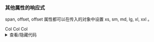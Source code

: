 ### 其他属性的响应式

<yc-tag>span</yc-tag>, <yc-tag>offset</yc-tag>, <yc-tag>offset</yc-tag> 属性都可以在传入的对象中设置 <yc-tag>xs</yc-tag>, <yc-tag>sm</yc-tag>, <yc-tag>md</yc-tag>, <yc-tag>lg</yc-tag>, <yc-tag>xl</yc-tag>, <yc-tag>xxl</yc-tag> 。

<div class="cell-demo">
  <yc-row class="grid-demo">
    <yc-col
      :span="{
        xs: 5,
        lg: 6,
      }"
      :offset="{
        xs: 1,
        lg: 2,
      }">
      Col
    </yc-col>
    <yc-col
      :span="{
        xs: 11,
        lg: 6,
      }"
      :offset="{
        xs: 1,
        lg: 2,
      }">
      Col
    </yc-col>
    <yc-col
      :span="{
        xs: 5,
        lg: 6,
      }"
      :offset="{
        xs: 1,
        lg: 2,
      }">
      Col
    </yc-col>
  </yc-row>
</div>

<style scoped>
.grid-demo .yc-col {
  height: 48px;
  line-height: 48px;
  color: var(--color-white);
  text-align: center;
}
.grid-demo .yc-col:nth-child(2n) {
  background-color: rgba(var(--arcoblue-6), 0.9);
}
.grid-demo .yc-col:nth-child(2n + 1) {
  background-color: var(--color-primary-light-4);
}
</style>

<details>
<summary>查看/隐藏代码</summary>

```vue
<template>
  <yc-row class="grid-demo">
    <yc-col
      :span="{
        xs: 5,
        lg: 6,
      }"
      :offset="{
        xs: 1,
        lg: 2,
      }">
      Col
    </yc-col>
    <yc-col
      :span="{
        xs: 11,
        lg: 6,
      }"
      :offset="{
        xs: 1,
        lg: 2,
      }">
      Col
    </yc-col>
    <yc-col
      :span="{
        xs: 5,
        lg: 6,
      }"
      :offset="{
        xs: 1,
        lg: 2,
      }">
      Col
    </yc-col>
  </yc-row>
</template>

<style scoped>
.grid-demo .yc-col {
  height: 48px;
  line-height: 48px;
  color: var(--color-white);
  text-align: center;
}
.grid-demo .yc-col:nth-child(2n) {
  background-color: rgba(var(--arcoblue-6), 0.9);
}
.grid-demo .yc-col:nth-child(2n + 1) {
  background-color: var(--color-primary-light-4);
}
</style>
```

</details>
